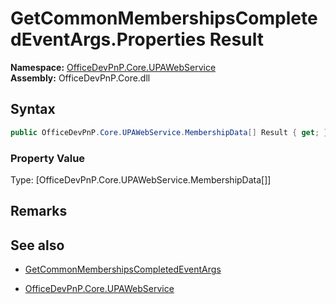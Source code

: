 # GetCommonMembershipsCompletedEventArgs.Properties Result
  

**Namespace:** [OfficeDevPnP.Core.UPAWebService](OfficeDevPnP.Core.UPAWebService.md)  
**Assembly:** OfficeDevPnP.Core.dll  
## Syntax
```C#
public OfficeDevPnP.Core.UPAWebService.MembershipData[] Result { get; }
```

### Property Value
Type: [OfficeDevPnP.Core.UPAWebService.MembershipData[]] 

## Remarks 

## See also
- [GetCommonMembershipsCompletedEventArgs](GetCommonMembershipsCompletedEventArgs.md) 

- [OfficeDevPnP.Core.UPAWebService](OfficeDevPnP.Core.UPAWebService.md)
